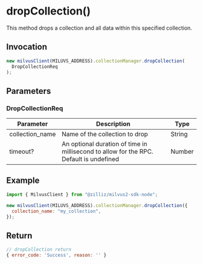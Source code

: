 # dropCollection()

This method drops a collection and all data within this specified collection.

## Invocation

```javascript
new milvusClient(MILUVS_ADDRESS).collectionManager.dropCollection(
  DropCollectionReq
);
```

## Parameters

### DropCollectionReq

| Parameter       | Description                                                                            | Type   |
| --------------- | -------------------------------------------------------------------------------------- | ------ |
| collection_name | Name of the collection to drop                                                         | String |
| timeout?        | An optional duration of time in millisecond to allow for the RPC. Default is undefined | Number |

## Example

```javascript
import { MilvusClient } from "@zilliz/milvus2-sdk-node";

new milvusClient(MILUVS_ADDRESS).collectionManager.dropCollection({
  collection_name: "my_collection",
});
```

## Return

```javascript
// dropCollection return
{ error_code: 'Success', reason: '' }
```
